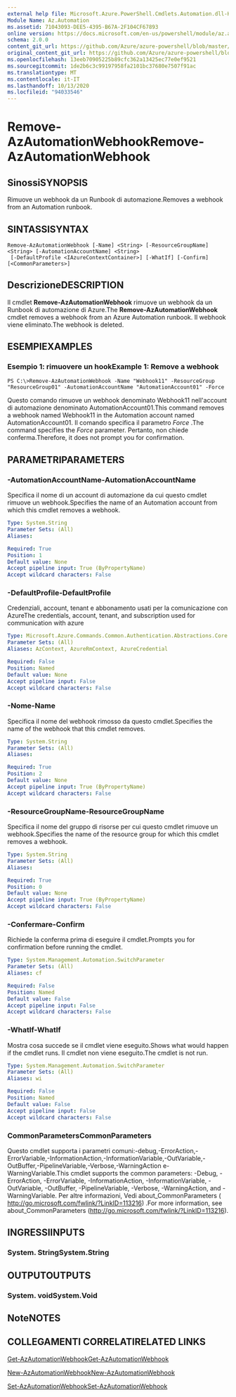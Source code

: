 ```yaml
---
external help file: Microsoft.Azure.PowerShell.Cmdlets.Automation.dll-Help.xml
Module Name: Az.Automation
ms.assetid: 71043093-DEE5-4395-B67A-2F104CF67893
online version: https://docs.microsoft.com/en-us/powershell/module/az.automation/remove-azautomationwebhook
schema: 2.0.0
content_git_url: https://github.com/Azure/azure-powershell/blob/master/src/Automation/Automation/help/Remove-AzAutomationWebhook.md
original_content_git_url: https://github.com/Azure/azure-powershell/blob/master/src/Automation/Automation/help/Remove-AzAutomationWebhook.md
ms.openlocfilehash: 13eeb70905225b89cfc362a13425ec77e0ef9521
ms.sourcegitcommit: 1de2b6c3c99197958fa2101bc37680e7507f91ac
ms.translationtype: MT
ms.contentlocale: it-IT
ms.lasthandoff: 10/13/2020
ms.locfileid: "94033546"
---
```

# <span data-ttu-id="a07a3-101">Remove-AzAutomationWebhook</span><span class="sxs-lookup"><span data-stu-id="a07a3-101">Remove-AzAutomationWebhook</span></span>

## <span data-ttu-id="a07a3-102">Sinossi</span><span class="sxs-lookup"><span data-stu-id="a07a3-102">SYNOPSIS</span></span>
<span data-ttu-id="a07a3-103">Rimuove un webhook da un Runbook di automazione.</span><span class="sxs-lookup"><span data-stu-id="a07a3-103">Removes a webhook from an Automation runbook.</span></span>

## <span data-ttu-id="a07a3-104">SINTASSI</span><span class="sxs-lookup"><span data-stu-id="a07a3-104">SYNTAX</span></span>

```
Remove-AzAutomationWebhook [-Name] <String> [-ResourceGroupName] <String> [-AutomationAccountName] <String>
 [-DefaultProfile <IAzureContextContainer>] [-WhatIf] [-Confirm] [<CommonParameters>]
```

## <span data-ttu-id="a07a3-105">Descrizione</span><span class="sxs-lookup"><span data-stu-id="a07a3-105">DESCRIPTION</span></span>
<span data-ttu-id="a07a3-106">Il cmdlet **Remove-AzAutomationWebhook** rimuove un webhook da un Runbook di automazione di Azure.</span><span class="sxs-lookup"><span data-stu-id="a07a3-106">The **Remove-AzAutomationWebhook** cmdlet removes a webhook from an Azure Automation runbook.</span></span>
<span data-ttu-id="a07a3-107">Il webhook viene eliminato.</span><span class="sxs-lookup"><span data-stu-id="a07a3-107">The webhook is deleted.</span></span>

## <span data-ttu-id="a07a3-108">ESEMPI</span><span class="sxs-lookup"><span data-stu-id="a07a3-108">EXAMPLES</span></span>

### <span data-ttu-id="a07a3-109">Esempio 1: rimuovere un hook</span><span class="sxs-lookup"><span data-stu-id="a07a3-109">Example 1: Remove a webhook</span></span>
```
PS C:\>Remove-AzAutomationWebhook -Name "Webhook11" -ResourceGroup "ResourceGroup01" -AutomationAccountName "AutomationAccount01" -Force
```

<span data-ttu-id="a07a3-110">Questo comando rimuove un webhook denominato Webhook11 nell'account di automazione denominato AutomationAccount01.</span><span class="sxs-lookup"><span data-stu-id="a07a3-110">This command removes a webhook named Webhook11 in the Automation account named AutomationAccount01.</span></span>
<span data-ttu-id="a07a3-111">Il comando specifica il parametro *Force* .</span><span class="sxs-lookup"><span data-stu-id="a07a3-111">The command specifies the *Force* parameter.</span></span>
<span data-ttu-id="a07a3-112">Pertanto, non chiede conferma.</span><span class="sxs-lookup"><span data-stu-id="a07a3-112">Therefore, it does not prompt you for confirmation.</span></span>

## <span data-ttu-id="a07a3-113">PARAMETRI</span><span class="sxs-lookup"><span data-stu-id="a07a3-113">PARAMETERS</span></span>

### <span data-ttu-id="a07a3-114">-AutomationAccountName</span><span class="sxs-lookup"><span data-stu-id="a07a3-114">-AutomationAccountName</span></span>
<span data-ttu-id="a07a3-115">Specifica il nome di un account di automazione da cui questo cmdlet rimuove un webhook.</span><span class="sxs-lookup"><span data-stu-id="a07a3-115">Specifies the name of an Automation account from which this cmdlet removes a webhook.</span></span>

```yaml
Type: System.String
Parameter Sets: (All)
Aliases:

Required: True
Position: 1
Default value: None
Accept pipeline input: True (ByPropertyName)
Accept wildcard characters: False
```

### <span data-ttu-id="a07a3-116">-DefaultProfile</span><span class="sxs-lookup"><span data-stu-id="a07a3-116">-DefaultProfile</span></span>
<span data-ttu-id="a07a3-117">Credenziali, account, tenant e abbonamento usati per la comunicazione con Azure</span><span class="sxs-lookup"><span data-stu-id="a07a3-117">The credentials, account, tenant, and subscription used for communication with azure</span></span>

```yaml
Type: Microsoft.Azure.Commands.Common.Authentication.Abstractions.Core.IAzureContextContainer
Parameter Sets: (All)
Aliases: AzContext, AzureRmContext, AzureCredential

Required: False
Position: Named
Default value: None
Accept pipeline input: False
Accept wildcard characters: False
```

### <span data-ttu-id="a07a3-118">-Nome</span><span class="sxs-lookup"><span data-stu-id="a07a3-118">-Name</span></span>
<span data-ttu-id="a07a3-119">Specifica il nome del webhook rimosso da questo cmdlet.</span><span class="sxs-lookup"><span data-stu-id="a07a3-119">Specifies the name of the webhook that this cmdlet removes.</span></span>

```yaml
Type: System.String
Parameter Sets: (All)
Aliases:

Required: True
Position: 2
Default value: None
Accept pipeline input: True (ByPropertyName)
Accept wildcard characters: False
```

### <span data-ttu-id="a07a3-120">-ResourceGroupName</span><span class="sxs-lookup"><span data-stu-id="a07a3-120">-ResourceGroupName</span></span>
<span data-ttu-id="a07a3-121">Specifica il nome del gruppo di risorse per cui questo cmdlet rimuove un webhook.</span><span class="sxs-lookup"><span data-stu-id="a07a3-121">Specifies the name of the resource group for which this cmdlet removes a webhook.</span></span>

```yaml
Type: System.String
Parameter Sets: (All)
Aliases:

Required: True
Position: 0
Default value: None
Accept pipeline input: True (ByPropertyName)
Accept wildcard characters: False
```

### <span data-ttu-id="a07a3-122">-Confermare</span><span class="sxs-lookup"><span data-stu-id="a07a3-122">-Confirm</span></span>
<span data-ttu-id="a07a3-123">Richiede la conferma prima di eseguire il cmdlet.</span><span class="sxs-lookup"><span data-stu-id="a07a3-123">Prompts you for confirmation before running the cmdlet.</span></span>

```yaml
Type: System.Management.Automation.SwitchParameter
Parameter Sets: (All)
Aliases: cf

Required: False
Position: Named
Default value: False
Accept pipeline input: False
Accept wildcard characters: False
```

### <span data-ttu-id="a07a3-124">-WhatIf</span><span class="sxs-lookup"><span data-stu-id="a07a3-124">-WhatIf</span></span>
<span data-ttu-id="a07a3-125">Mostra cosa succede se il cmdlet viene eseguito.</span><span class="sxs-lookup"><span data-stu-id="a07a3-125">Shows what would happen if the cmdlet runs.</span></span>
<span data-ttu-id="a07a3-126">Il cmdlet non viene eseguito.</span><span class="sxs-lookup"><span data-stu-id="a07a3-126">The cmdlet is not run.</span></span>

```yaml
Type: System.Management.Automation.SwitchParameter
Parameter Sets: (All)
Aliases: wi

Required: False
Position: Named
Default value: False
Accept pipeline input: False
Accept wildcard characters: False
```

### <span data-ttu-id="a07a3-127">CommonParameters</span><span class="sxs-lookup"><span data-stu-id="a07a3-127">CommonParameters</span></span>
<span data-ttu-id="a07a3-128">Questo cmdlet supporta i parametri comuni:-debug,-ErrorAction,-ErrorVariable,-InformationAction,-InformationVariable,-OutVariable,-OutBuffer,-PipelineVariable,-Verbose,-WarningAction e-WarningVariable.</span><span class="sxs-lookup"><span data-stu-id="a07a3-128">This cmdlet supports the common parameters: -Debug, -ErrorAction, -ErrorVariable, -InformationAction, -InformationVariable, -OutVariable, -OutBuffer, -PipelineVariable, -Verbose, -WarningAction, and -WarningVariable.</span></span> <span data-ttu-id="a07a3-129">Per altre informazioni, Vedi about_CommonParameters ( http://go.microsoft.com/fwlink/?LinkID=113216) .</span><span class="sxs-lookup"><span data-stu-id="a07a3-129">For more information, see about_CommonParameters (http://go.microsoft.com/fwlink/?LinkID=113216).</span></span>

## <span data-ttu-id="a07a3-130">INGRESSI</span><span class="sxs-lookup"><span data-stu-id="a07a3-130">INPUTS</span></span>

### <span data-ttu-id="a07a3-131">System. String</span><span class="sxs-lookup"><span data-stu-id="a07a3-131">System.String</span></span>

## <span data-ttu-id="a07a3-132">OUTPUT</span><span class="sxs-lookup"><span data-stu-id="a07a3-132">OUTPUTS</span></span>

### <span data-ttu-id="a07a3-133">System. void</span><span class="sxs-lookup"><span data-stu-id="a07a3-133">System.Void</span></span>

## <span data-ttu-id="a07a3-134">Note</span><span class="sxs-lookup"><span data-stu-id="a07a3-134">NOTES</span></span>

## <span data-ttu-id="a07a3-135">COLLEGAMENTI CORRELATI</span><span class="sxs-lookup"><span data-stu-id="a07a3-135">RELATED LINKS</span></span>

[<span data-ttu-id="a07a3-136">Get-AzAutomationWebhook</span><span class="sxs-lookup"><span data-stu-id="a07a3-136">Get-AzAutomationWebhook</span></span>](./Get-AzAutomationWebhook.md)

[<span data-ttu-id="a07a3-137">New-AzAutomationWebhook</span><span class="sxs-lookup"><span data-stu-id="a07a3-137">New-AzAutomationWebhook</span></span>](./New-AzAutomationWebhook.md)

[<span data-ttu-id="a07a3-138">Set-AzAutomationWebhook</span><span class="sxs-lookup"><span data-stu-id="a07a3-138">Set-AzAutomationWebhook</span></span>](./Set-AzAutomationWebhook.md)


